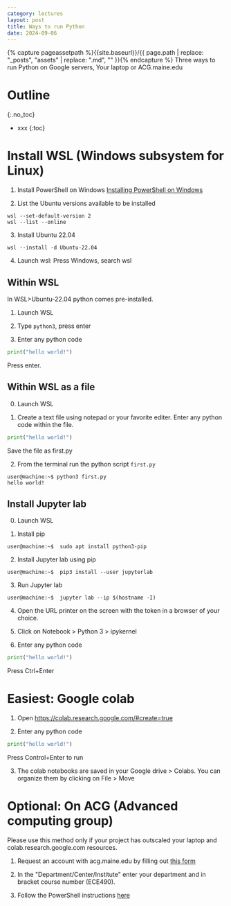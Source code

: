 ```yaml
---
category: lectures
layout: post
title: Ways to run Python
date: 2024-09-06
---
```

{% capture pageassetpath %}{{site.baseurl}}/{{ page.path | replace: "_posts", "assets" | replace: ".md", "" }}{% endcapture %}
Three ways to run Python on Google servers, Your laptop or ACG.maine.edu

# Outline
{:.no_toc}

* xxx
{:toc}

# Install WSL (Windows subsystem for Linux)

1. Install PowerShell on Windows
    [Installing PowerShell on Windows](https://learn.microsoft.com/en-us/powershell/scripting/install/installing-powershell-on-windows?view=powershell-7.3)
    
2. List the Ubuntu versions available to be installed
```shell
wsl --set-default-version 2
wsl --list --online
```

3. Install Ubuntu 22.04
```shell
wsl --install -d Ubuntu-22.04
```
4. Launch wsl: Press Windows, search wsl

## Within WSL

In WSL>Ubuntu-22.04 python comes pre-installed.

1. Launch WSL

2. Type `python3`, press enter

3. Enter any python code 
```python
print("hello world!")
```
Press enter.

## Within WSL as a file

0. Launch WSL

1. Create a text file using notepad or your favorite editer. Enter any python
   code within the file.
```python
print("hello world!")
```
Save the file as first.py

2. From the terminal run the python script `first.py`

```shell
user@machine:~$ python3 first.py
hello world!
```

## Install Jupyter lab

0. Launch WSL

2. Install pip
```shell
user@machine:~$  sudo apt install python3-pip
```
2. Install Jupyter lab using pip
```shell
user@machine:~$  pip3 install --user jupyterlab
```

3. Run Jupyter lab
```shell
user@machine:~$  jupyter lab --ip $(hostname -I)
```

4. Open the URL printer on the screen with the token in a browser of your
   choice.

4. Click on Notebook > Python 3 > ipykernel

5. Enter any python code 
```python
print("hello world!")
```
Press Ctrl+Enter

# Easiest: Google colab

1. Open <a href="https://colab.research.google.com/#create=true"
   target="_blank" >https://colab.research.google.com/#create=true</a>

2. Enter any python code
```python
print("hello world!")
```
Press Control+Enter to run


3. The colab notebooks are saved in your Google drive > Colabs. You can
   organize them by clicking on File > Move



# Optional: On ACG (Advanced computing group)

Please use this method only if your project has
outscaled your laptop and colab.research.google.com resources.

1. Request an account with acg.maine.edu by filling out [this form](https://docs.google.com/forms/d/e/1FAIpQLScQpvz64oTP_oP3W9MOwkb8TOPGJoZ8UDskUEiUwPsN5oa_lA/viewform)

2. In the "Department/Center/Institute" enter your department and in bracket
   course number (ECE490).
   
3. Follow the PowerShell instructions
   [here]({{site.baseurl}}/posts/0000-00-06-acg-slurm-jupyter)
